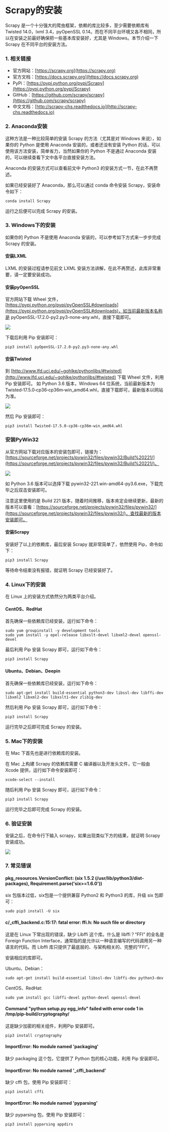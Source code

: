 # Scrapy的安装

Scrapy 是一个十分强大的爬虫框架，依赖的库比较多，至少需要依赖库有 Twisted 14.0，lxml 3.4，pyOpenSSL 0.14。而在不同平台环境又各不相同，所以在安装之前最好确保把一些基本库安装好，尤其是 Windows。本节介绍一下 Scrapy 在不同平台的安装方法。

### 1. 相关链接

* 官方网站：[https://scrapy.org](https://scrapy.org)
* 官方文档：[https://docs.scrapy.org](https://docs.scrapy.org)
* PyPi：[https://pypi.python.org/pypi/Scrapy](https://pypi.python.org/pypi/Scrapy)
* GitHub：[https://github.com/scrapy/scrapy](https://github.com/scrapy/scrapy)
* 中文文档：[http://scrapy-chs.readthedocs.io](http://scrapy-chs.readthedocs.io)

### 2. Anaconda安装

这种方法是一种比较简单的安装 Scrapy 的方法（尤其是对 Windows 来说），如果你的 Python 是使用 Anaconda 安装的，或者还没有安装 Python 的话，可以使用该方法安装，简单省力，当然如果你的 Python 不是通过 Anaconda 安装的，可以继续查看下文中各平台直接安装方法。

Anaconda 的安装方式可以查看前文中 Python3 的安装方式一节，在此不再赘述。

如果已经安装好了 Anaconda，那么可以通过 conda 命令安装 Scrapy，安装命令如下：

```
conda install Scrapy
```

运行之后便可以完成 Scrapy 的安装。

### 3. Windows下的安装

如果你的 Python 不是使用 Anaconda 安装的，可以参考如下方式来一步步完成 Scrapy 的安装。

#### 安装LXML

LXML 的安装过程请参见前文 LXML 安装方法讲解，在此不再赘述，此库非常重要，请一定要安装成功。

#### 安装pyOpenSSL

官方网站下载 Wheel 文件，[https://pypi.python.org/pypi/pyOpenSSL#downloads](https://pypi.python.org/pypi/pyOpenSSL#downloads)，如当前最新版本名称是 pyOpenSSL-17.2.0-py2.py3-none-any.whl，直接下载即可。

![](./assets/2017-08-19-00-23-14.jpg)

下载后利用 Pip 安装即可：

```
pip3 install pyOpenSSL-17.2.0-py2.py3-none-any.whl
```

#### 安装Twisted

到 [http://www.lfd.uci.edu/~gohlke/pythonlibs/#twisted](http://www.lfd.uci.edu/~gohlke/pythonlibs/#twisted) 下载 Wheel 文件，利用 Pip 安装即可。
如 Python 3.6 版本，Windows 64 位系统，当前最新版本为 Twisted‑17.5.0‑cp36‑cp36m‑win_amd64.whl，直接下载即可，最新版本以网站为准。

![](./assets/2017-08-19-00-25-06.jpg)

然后 Pip 安装即可：

```
pip3 install Twisted‑17.5.0‑cp36‑cp36m‑win_amd64.whl
```

### 安装PyWin32

从官方网站下载对应版本的安装包即可，链接为：[https://sourceforge.net/projects/pywin32/files/pywin32/Build%20221/](https://sourceforge.net/projects/pywin32/files/pywin32/Build%20221/)。

![](./assets/2017-08-19-00-27-43.jpg)

如 Python 3.6 版本可以选择下载 pywin32-221.win-amd64-py3.6.exe，下载完毕之后双击安装即可。

注意这里使用的是 Build 221 版本，随着时间推移，版本肯定会继续更新，最新的版本可以查看：[https://sourceforge.net/projects/pywin32/files/pywin32/](https://sourceforge.net/projects/pywin32/files/pywin32/)，查找最新的版本安装即可。

#### 安装Scrapy

安装好了以上的依赖库，最后安装 Scrapy 就非常简单了，依然使用 Pip，命令如下：

```
pip3 install Scrapy
```

等待命令结束没有报错，就证明 Scrapy 已经安装好了。

### 4. Linux下的安装

在 Linux 上的安装方式依然分为两类平台介绍。

#### CentOS、RedHat

首先确保一些依赖库已经安装，运行如下命令：

```
sudo yum groupinstall -y development tools
sudo yum install -y epel-release libxslt-devel libxml2-devel openssl-devel
```

最后利用 Pip 安装 Scrapy 即可，运行如下命令：

```
pip3 install Scrapy
```

#### Ubuntu、Debian、Deepin

首先确保一些依赖库已经安装，运行如下命令：

```
sudo apt-get install build-essential python3-dev libssl-dev libffi-dev libxml2 libxml2-dev libxslt1-dev zlib1g-dev
```

然后利用 Pip 安装 Scrapy 即可，运行如下命令：

```
pip3 install Scrapy
```

运行完毕之后即可完成 Scrapy 的安装。

### 5. Mac下的安装

在 Mac 下首先也是进行依赖库的安装。

在 Mac 上构建 Scrapy 的依赖库需要 C 编译器以及开发头文件，它一般由 Xcode 提供，运行如下命令安装即可：

```
xcode-select --install
```

随后利用 Pip 安装 Scrapy 即可，运行如下命令：

```
pip3 install Scrapy
```

运行完毕之后即可完成 Scrapy 的安装。

### 6. 验证安装

安装之后，在命令行下输入 scrapy，如果出现类似下方的结果，就证明 Scrapy 安装成功。

![](./assets/2017-02-17-21-56-28.jpg)

### 7. 常见错误

#### pkg_resources.VersionConflict: (six 1.5.2 (/usr/lib/python3/dist-packages), Requirement.parse('six>=1.6.0'))

six 包版本过低，six包是一个提供兼容 Python2 和 Python3 的库，升级 six 包即可：

```
sudo pip3 install -U six
```

#### c/_cffi_backend.c:15:17: fatal error: ffi.h: No such file or directory

这是在 Linux 下常出现的错误，缺少 Libffi 这个库。什么是 libffi？“FFI” 的全名是 Foreign Function Interface，通常指的是允许以一种语言编写的代码调用另一种语言的代码。而 Libffi 库只提供了最底层的、与架构相关的、完整的”FFI”。

安装相应的库即可。

Ubuntu、Debian：

```
sudo apt-get install build-essential libssl-dev libffi-dev python3-dev
```

CentOS、RedHat:

```
sudo yum install gcc libffi-devel python-devel openssl-devel
```

#### Command "python setup.py egg_info" failed with error code 1 in /tmp/pip-build/cryptography/

这是缺少加密的相关组件，利用Pip 安装即可。

```
pip3 install cryptography
```

#### ImportError: No module named 'packaging'

缺少 packaging 这个包，它提供了 Python 包的核心功能，利用 Pip 安装即可。

#### ImportError: No module named '_cffi_backend'

缺少 cffi 包，使用 Pip 安装即可：

```
pip3 install cffi  
```

#### ImportError: No module named 'pyparsing'

缺少 pyparsing 包，使用 Pip 安装即可：

```
pip3 install pyparsing appdirs
```

